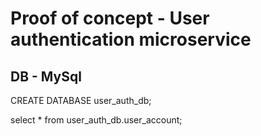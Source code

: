 # Proof of concept - User authentication microservice

## DB - MySql

CREATE DATABASE user_auth_db;

select * from user_auth_db.user_account;